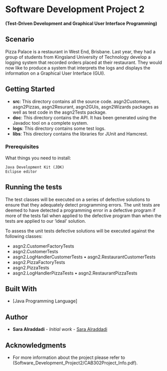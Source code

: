 # Software Development Project 2

**(Test-Driven Development and Graphical User Interface Programming)**


## Scenario

Pizza Palace is a restaurant in West End, Brisbane. Last year, they had a group of students from Kingsland University of Technology develop a logging system that recorded orders placed at their restaurant. They would now like to produce a system that interprets the logs and displays the information on a Graphical User Interface (GUI).


## Getting Started

* **src**: This directory contains all the source code.  asgn2Customers, asgn2Pizzas, asgn2Resurant, asgn2GUis, asgn2Wizards packages as well as test code in the asgn2Tests package.
* **doc**: This directory contains the API. It has been generated using the Javadoc tool on a complete system.
* **logs**: This directory contains some test logs.
* **libs**: This directory contains the libraries for JUnit and Hamcrest.


### Prerequisites

What things you need to install:

```
Java Development Kit (JDK)
Eclipse editor
```

## Running the tests

The test classes will be executed on a series of defective solutions to ensure that they adequately detect programming errors. The unit tests are deemed to have detected a programming error in a defective program if more of the tests fail when applied to the defective program than when the tests are applied to our ‘ideal’ solution.

To assess the unit tests defective solutions will be executed against the following classes:

* asgn2.CustomerFactoryTests
* asgn2.CustomerTests
* asgn2.LogHandlerCustomerTests • asgn2.RestaurantCustomerTests
* asgn2.PizzaFactoryTests
* asgn2.PizzaTests
* asgn2.LogHandlerPizzaTests • asgn2.RestaurantPizzaTests


## Built With

* [Java Programming Language]


## Author

* **Sara Alraddadi** - *Initial work* - [Sara Alraddadi](https://github.com/Saraalraddadi)


## Acknowledgments

* For more information about the project please refer to (Software_Development_Project2/CAB302Project_Info.pdf).


